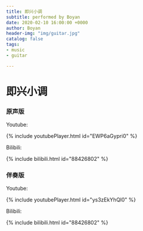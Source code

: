 ```yaml
---
title: 即兴小调
subtitle: performed by Boyan
date: 2020-02-10 16:00:00 +0000
author: Boyan
header-img: "img/guitar.jpg"
catalog: false
tags:
- music
- guitar

---
```

# 即兴小调

### 原声版

Youtube:

{% include youtubePlayer.html id="EWP6aGypri0" %}

Bilibili:

{% include bilibili.html id="88426802" %}


### 伴奏版

Youtube:

{% include youtubePlayer.html id="ys3zEkYhQl0" %}

Bilibili:

{% include bilibili.html id="88426802" %}
